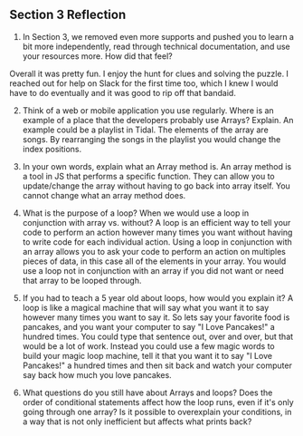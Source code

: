 ## Section 3 Reflection

1. In Section 3, we removed even more supports and pushed you to learn a bit more independently, read through technical documentation, and use your resources more. How did that feel?

Overall it was pretty fun. I enjoy the hunt for clues and solving the puzzle. I reached out for
help on Slack for the first time too, which I knew I would have to do eventually and it was good
to rip off that bandaid.

2. Think of a web or mobile application you use regularly. Where is an example of a place that the developers probably use Arrays? Explain.
An example could be a playlist in Tidal. The elements of the array are songs. By rearranging
the songs in the playlist you would change the index positions.

3. In your own words, explain what an Array method is.
An array method is a tool in JS that performs a specific function. They can allow you
to update/change the array without having to go back into array itself. You cannot
change what an array method does.

4. What is the purpose of a loop? When we would use a loop in conjunction with array vs. without?
A loop is an efficient way to tell your code to perform an action however many times you want
without having to write code for each individual action. Using a loop in conjunction with
an array allows you to ask your code to perform an action on multiples pieces of data, in this
case all of the elements in your array. You would use a loop not in conjunction with an array
if you did not want or need that array to be looped through.

5. If you had to teach a 5 year old about loops, how would you explain it?
A loop is like a magical machine that will say what you want it to say however
many times you want to say it. So lets say your favorite food is pancakes, and you want your computer
to say "I Love Pancakes!" a hundred times. You could type that sentence out, over and over, but that
would be a lot of work. Instead you could use a few magic words to build your magic loop machine,
tell it that you want it to say "I Love Pancakes!" a hundred times and then sit back and watch your
computer say back how much you love pancakes.

6. What questions do you still have about Arrays and loops?
Does the order of conditional statements affect how the loop runs, even if it's only going through one array? Is it possible to overexplain your conditions, in a way that is not only inefficient but affects what prints back? 
